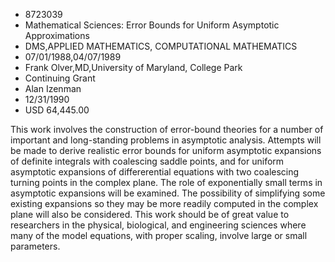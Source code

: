 
* 8723039
* Mathematical Sciences: Error Bounds for Uniform Asymptotic Approximations
* DMS,APPLIED MATHEMATICS, COMPUTATIONAL MATHEMATICS
* 07/01/1988,04/07/1989
* Frank Olver,MD,University of Maryland, College Park
* Continuing Grant
* Alan Izenman
* 12/31/1990
* USD 64,445.00

This work involves the construction of error-bound theories for a number of
important and long-standing problems in asymptotic analysis. Attempts will be
made to derive realistic error bounds for uniform asymptotic expansions of
definite integrals with coalescing saddle points, and for uniform asymptotic
expansions of differerential equations with two coalescing turning points in the
complex plane. The role of exponentially small terms in asymptotic expansions
will be examined. The possibility of simplifying some existing expansions so
they may be more readily computed in the complex plane will also be considered.
This work should be of great value to researchers in the physical, biological,
and engineering sciences where many of the model equations, with proper scaling,
involve large or small parameters.
